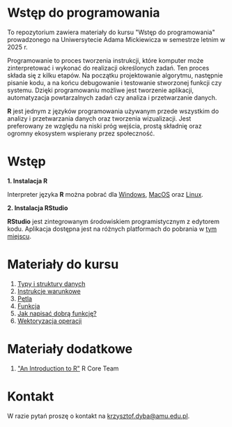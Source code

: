 # Wstęp do programowania

To repozytorium zawiera materiały do kursu "Wstęp do programowania" prowadzonego
na Uniwersytecie Adama Mickiewicza w semestrze letnim w 2025 r.

Programowanie to proces tworzenia instrukcji, które komputer może zinterpretować i wykonać
do realizacji określonych zadań. Ten proces składa się z kilku etapów. Na początku
projektowanie algorytmu, następnie pisanie kodu, a na końcu debugowanie i testowanie 
stworzonej funkcji czy systemu. Dzięki programowaniu możliwe jest tworzenie aplikacji,
automatyzacja powtarzalnych zadań czy analiza i przetwarzanie danych.

**R** jest jednym z języków programowania używanym przede wszystkim do analizy i
przetwarzania danych oraz tworzenia wizualizacji. Jest preferowany ze względu na niski
próg wejścia, prostą składnię oraz ogromny ekosystem wspierany przez społeczność.

# Wstęp

**1. Instalacja R**

Interpreter języka **R** można pobrać dla [Windows](https://cloud.r-project.org/bin/windows/base/R-4.4.2-win.exe),
[MacOS](https://cran.r-project.org/bin/macosx/) oraz [Linux](https://cloud.r-project.org/bin/linux/).

**2. Instalacja RStudio**

**RStudio** jest zintegrowanym środowiskiem programistycznym z edytorem kodu.
Aplikacja dostępna jest na różnych platformach do pobrania w [tym miejscu](https://posit.co/download/rstudio-desktop/).

# Materiały do kursu

1. [Typy i struktury danych](https://kadyb.github.io/intro2025/cwiczenia/01_Typy_struktury_danych.html)
2. [Instrukcje warunkowe](https://kadyb.github.io/intro2025/cwiczenia/02_Instrukcje_warunkowe.html)
3. [Pętla](https://kadyb.github.io/intro2025/cwiczenia/03_Petla.html)
4. [Funkcja](https://kadyb.github.io/intro2025/cwiczenia/04_Funkcja.html)
5. [Jak napisać dobrą funkcję?](https://kadyb.github.io/intro2025/cwiczenia/05_Aspekty_programowania.html)
6. [Wektoryzacja operacji](https://kadyb.github.io/intro2025/cwiczenia/06_Wektoryzacja_operacji.html)

# Materiały dodatkowe

1. ["An Introduction to R"](https://cran.r-project.org/doc/manuals/r-release/R-intro.pdf) R Core Team

# Kontakt 

W razie pytań proszę o kontakt na <krzysztof.dyba@amu.edu.pl>.
